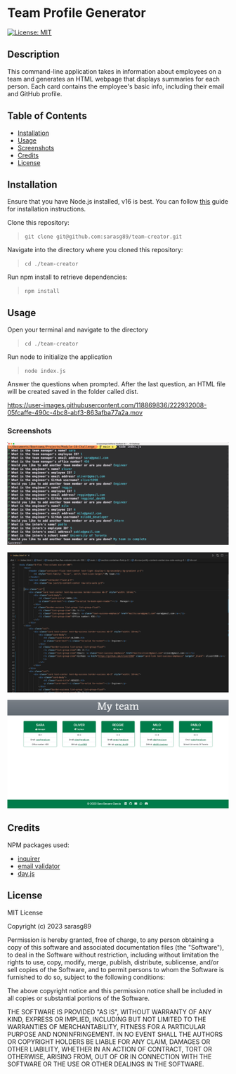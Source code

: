 # Team Profile Generator

[![License: MIT](https://img.shields.io/badge/License-MIT-yellow.svg)](https://opensource.org/licenses/MIT)

## Description

This command-line application takes in information about employees on a team and generates an HTML webpage that displays summaries for each person. Each card contains the employee's basic info, including their email and GitHub profile.

## Table of Contents

- [Installation](#installation)
- [Usage](#usage)
- [Screenshots](#screenshots)
- [Credits](#credits)
- [License](#license)

## Installation

Ensure that you have Node.js installed, v16 is best. You can follow [this](https://coding-boot-camp.github.io/full-stack/nodejs/how-to-install-nodejs) guide for installation instructions.

Clone this repository:

>`git clone git@github.com:sarasg89/team-creator.git`

Navigate into the directory where you cloned this repository:

>`cd ./team-creator`

Run npm install to retrieve dependencies:

>`npm install`

## Usage

Open your terminal and navigate to the directory
>`cd ./team-creator`  

Run node to initialize the application
> `node index.js`

Answer the questions when prompted. After the last question, an HTML file will be created saved in the folder called dist.

https://user-images.githubusercontent.com/118869836/222932008-05fcaffe-490c-4bc8-abf3-863afba77a2a.mov

### Screenshots

![terminal](./images/terminal.png)

![generated HTML](./images/generated%20HTML.png)

![final page](./images/generated%20summary%20page.png)

## Credits

NPM packages used:

- [inquirer](https://www.npmjs.com/package/inquirer)
- [email validator](https://www.npmjs.com/package/email-validator)
- [day.js](https://day.js.org/)

## License

MIT License

Copyright (c) 2023 sarasg89

Permission is hereby granted, free of charge, to any person obtaining a copy of this software and associated documentation files (the "Software"), to deal in the Software without restriction, including without limitation the rights to use, copy, modify, merge, publish, distribute, sublicense, and/or sell copies of the Software, and to permit persons to whom the Software is furnished to do so, subject to the following conditions:

The above copyright notice and this permission notice shall be included in all copies or substantial portions of the Software.

THE SOFTWARE IS PROVIDED "AS IS", WITHOUT WARRANTY OF ANY KIND, EXPRESS OR IMPLIED, INCLUDING BUT NOT LIMITED TO THE WARRANTIES OF MERCHANTABILITY, FITNESS FOR A PARTICULAR PURPOSE AND NONINFRINGEMENT. IN NO EVENT SHALL THE AUTHORS OR COPYRIGHT HOLDERS BE LIABLE FOR ANY CLAIM, DAMAGES OR OTHER LIABILITY, WHETHER IN AN ACTION OF CONTRACT, TORT OR OTHERWISE, ARISING FROM, OUT OF OR IN CONNECTION WITH THE SOFTWARE OR THE USE OR OTHER DEALINGS IN THE SOFTWARE.
